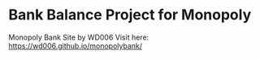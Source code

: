 # Bank Balance Project for Monopoly
Monopoly Bank Site by WD006
Visit here: https://wd006.github.io/monopolybank/
